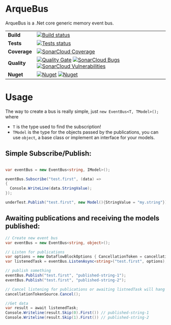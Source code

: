 # ArqueBus
ArqueBus is a .Net core generic memory event bus.

| | |
| --- | --- |
| **Build** | [![Build status](https://ci.appveyor.com/api/projects/status/rhojxs4e9ukeyh7m/branch/master?svg=true)](https://ci.appveyor.com/project/Ralstlin/arquebus/branch/master) |
| **Tests** | [![Tests status](https://img.shields.io/appveyor/tests/Ralstlin/ArqueBus.svg)](https://img.shields.io/appveyor/tests/Ralstlin/ArqueBus.svg) |
| **Coverage** |[![SonarCloud Coverage](https://sonarcloud.io/api/project_badges/measure?project=arquebus&metric=coverage&)](https://sonarcloud.io/component_measures/metric/coverage/list?id=arquebus) | 
| **Quality** | [![Quality Gate](https://sonarcloud.io/api/project_badges/measure?project=arquebus&metric=alert_status)](https://sonarcloud.io/api/project_badges/measure?project=arquebus&metric=alert_status) [![SonarCloud Bugs](https://sonarcloud.io/api/project_badges/measure?project=arquebus&metric=bugs)](https://sonarcloud.io/component_measures/metric/reliability_rating/list?id=arquebus) [![SonarCloud Vulnerabilities](https://sonarcloud.io/api/project_badges/measure?project=arquebus&metric=vulnerabilities)](https://sonarcloud.io/component_measures/metric/security_rating/list?id=arquebus) | 
| **Nuget** | [![Nuget](https://img.shields.io/nuget/v/arquebus.svg)](http://nuget.org/packages/arquebus) [![Nuget](https://buildstats.info/nuget/arquebus)](http://nuget.org/packages/arquebus)   |


# Usage
The way to create a bus is really simple, just `new EventBus<T, TModel>();` where

* `T` is the type used to find the subscription!
* `TModel` is the type for the objects passed by the publications, you can use `object`, a base class or implement an interface for your models.

## Simple Subscribe/Publish:
```csharp 

var eventBus = new EventBus<string, IModel>();

eventBus.Subscribe("test.first", (data) =>
{
  Console.WriteLine(data.StringValue);
});

underTest.Publish("test.first", new Model(){StringValue = "my.string"});

```

## Awaiting publications and receiving the models published:
```csharp
// Create new event bus
var eventBus = new EventBus<string, object>();

// Listen for publications
var options = new DataflowBlockOptions { CancellationToken = cancellationTokenSource.Token };
var listenedTask = eventBus.ListenAsync<string>("test.first", options);

// publish something
eventBus.Publish("test.first", "published-string-1");
eventBus.Publish("test.first", "published-string-2");

// Cancel listening for publications or awaiting listnedTask will hang forever.
cancellationTokenSource.Cancel();

//Get data
var result = await listenedTask;
Console.Writeline(result.Skip(0).First()) // published-string-1
Console.Writeline(result.Skip(1).First()) // published-string-2
```
